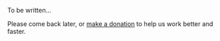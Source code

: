 To be written...

Please come back later, or [make a donation](http://donate.rxlab.info) to help us work better and faster.